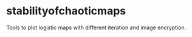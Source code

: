 # stabilityofchaoticmaps
Tools to plot logistic maps with different iteration and image encryption.
